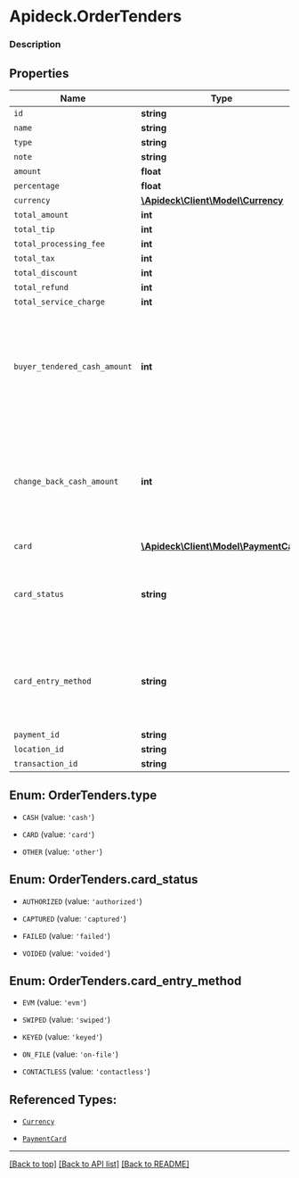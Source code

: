 # Apideck.OrderTenders

### Description

## Properties
Name | Type | Description | Notes
------------ | ------------- | ------------- | -------------
`id` | **string** |  | [optional] 
`name` | **string** |  | [optional] 
`type` | **string** |  | [optional] 
`note` | **string** |  | [optional] 
`amount` | **float** |  | [optional] 
`percentage` | **float** |  | [optional] 
`currency` | [**\Apideck\Client\Model\Currency**](Currency.md) |  | [optional] 
`total_amount` | **int** |  | [optional] 
`total_tip` | **int** |  | [optional] 
`total_processing_fee` | **int** |  | [optional] 
`total_tax` | **int** |  | [optional] 
`total_discount` | **int** |  | [optional] 
`total_refund` | **int** |  | [optional] 
`total_service_charge` | **int** |  | [optional] 
`buyer_tendered_cash_amount` | **int** | The amount (in cents) of cash tendered by the buyer. Only applicable when the tender type is cash. | [optional] 
`change_back_cash_amount` | **int** | The amount (in cents) of cash returned to the buyer. Only applicable when the tender type is cash. | [optional] 
`card` | [**\Apideck\Client\Model\PaymentCard**](PaymentCard.md) |  | [optional] 
`card_status` | **string** | The status of the card. Only applicable when the tender type is card. | [optional] 
`card_entry_method` | **string** | The entry method of the card. Only applicable when the tender type is card. | [optional] 
`payment_id` | **string** |  | [optional] 
`location_id` | **string** |  | [optional] 
`transaction_id` | **string** |  | [optional] 





<a name="TYPE"></a>
## Enum: OrderTenders.type


* `CASH` (value: `'cash'`)

* `CARD` (value: `'card'`)

* `OTHER` (value: `'other'`)




<a name="CARD_STATUS"></a>
## Enum: OrderTenders.card_status


* `AUTHORIZED` (value: `'authorized'`)

* `CAPTURED` (value: `'captured'`)

* `FAILED` (value: `'failed'`)

* `VOIDED` (value: `'voided'`)




<a name="CARD_ENTRY_METHOD"></a>
## Enum: OrderTenders.card_entry_method


* `EVM` (value: `'evm'`)

* `SWIPED` (value: `'swiped'`)

* `KEYED` (value: `'keyed'`)

* `ON_FILE` (value: `'on-file'`)

* `CONTACTLESS` (value: `'contactless'`)




## Referenced Types:






* [`Currency`](Currency.md)









* [`PaymentCard`](PaymentCard.md)






---

[[Back to top]](#) [[Back to API list]](../../../../README.md#documentation-for-api-endpoints) [[Back to README]](../../../../README.md)


